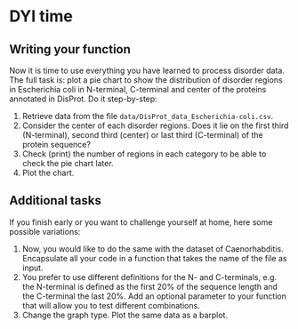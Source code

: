 # DYI time

## Writing your function
Now it is time to use everything you have learned to process disorder data. 
The full task is: plot a pie chart to show the distribution of disorder regions
in Escherichia coli in N-terminal, C-terminal and center of the proteins annotated
in DisProt. 
Do it step-by-step:
1. Retrieve data from the file `data/DisProt_data_Escherichia-coli.csv`.
2. Consider the center of each disorder regions. Does it lie on the first third 
(N-terminal), second third (center) or last third (C-terminal) of the protein 
sequence?
3. Check (print) the number of regions in each category to be able to check the 
pie chart later.
4. Plot the chart. 

## Additional tasks
If you finish early or you want to challenge yourself at home, here some possible 
variations:
1. Now, you would like to do the same with the dataset of Caenorhabditis. Encapsulate
all your code in a function that takes the name of the file as input.
2. You prefer to use different definitions for the N- and C-terminals, e.g. the 
N-terminal is defined as the first 20% of the sequence length and the C-terminal the 
last 20%. Add an optional parameter to your function that will allow you to test
different combinations.
3. Change the graph type. Plot the same data as a barplot.
